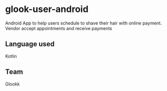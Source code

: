 # glook-user-android
 Android App  to help users schedule to shave their hair with online payment. Vendor accept appointments and receive payments


## Language used

 Kotlin

## Team

Glookk
